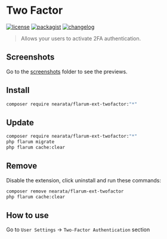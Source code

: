 # Two Factor

[![license](https://img.shields.io/github/license/nearata/flarum-ext-twofactor?style=flat)](https://github.com/Nearata/flarum-ext-twofactor/blob/main/UNLICENSE)
[![packagist](https://img.shields.io/packagist/v/nearata/flarum-ext-twofactor?style=flat)](https://packagist.org/packages/nearata/flarum-ext-twofactor)
[![changelog](https://img.shields.io/github/release-date/nearata/flarum-ext-twofactor?label=last%20release%20date)](https://github.com/Nearata/flarum-ext-twofactor/blob/main/CHANGELOG.md)

> Allows your users to activate 2FA authentication.

## Screenshots

Go to the [screenshots](screenshots) folder to see the previews.

## Install

```sh
composer require nearata/flarum-ext-twofactor:"*"
```

## Update

```sh
composer require nearata/flarum-ext-twofactor:"*"
php flarum migrate
php flarum cache:clear
```

## Remove

Disable the extension, click uninstall and run these commands:

```sh
composer remove nearata/flarum-ext-twofactor
php flarum cache:clear
```

## How to use

Go to `User Settings` -> `Two-Factor Authentication` section
